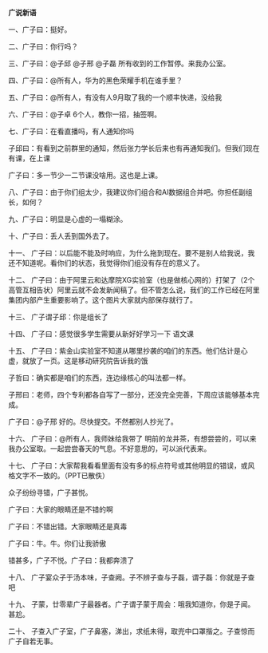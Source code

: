 **广说新语**

一、广子曰：挺好。

二、广子曰：你行吗？

三、广子曰：@子邱 @子邢 @子磊 所有收到的工作暂停。来我办公室。

四、广子曰：@所有人，华为的黑色荣耀手机在谁手里？

五、广子曰：@所有人，有没有人9月取了我的一个顺丰快递，没给我

六、广子曰：@子卓 6个人，教你一招，抽签啊。

七、广子曰：在看直播吗，有人通知你吗

子邱曰：有看到之前群里的通知，然后张力学长后来也有再通知我们。但我们现在有课，在上课

广子曰：多一节少一二节课没啥用。这也是上课。

八、广子曰：由于你们组太少，我建议你们组合和AI数据组合并吧。你担任副组长，如何？

九、广子曰：明显是心虚的一塌糊涂。

十、广子曰：丢人丢到国外去了。

十一、  广子曰：以后能不能及时响应，为什么拖到现在。要不是别人给我说，我还不知道呢。看你们的状态，我觉得你们组没有存在的意义了。

十二、  广子曰：由于阿里云和达摩院XG实验室（也是做核心网的）打架了（2个高管互相告状）阿里云就不会发新闻稿了。但不管怎么说，我们的工作已经在阿里集团内部产生重要影响了。这个图片大家就内部保存就行了。

十三、  广子谓子邱：你是组长了

十四、  广子曰：感觉很多学生需要从新好好学习一下 语文课

十五、  广子曰：紫金山实验室不知道从哪里抄袭的咱们的东西。他们估计是心虚，就放了一页。这是移动研究院告诉我的饿

子哲曰：确实都是咱们的东西，连边缘核心的叫法都一样。

子邢曰：老师，四个专利都各自写了一部分，还没完全完善，下周应该能够基本完成。

广子曰：@子邢 好的。尽快提交。不然都别人抄光了。

十六、  广子曰：@所有人，我师妹给我带了 明前的龙井茶，有想尝尝的，可以来我办公室取。一起尝尝春天的气息。不好意思的，可以派代表来。

十七、  广子曰：大家帮我看看里面有没有多的标点符号或其他明显的错误，或风格文字不一致的。（PPT已散佚）

众子纷纷寻错，广子甚悦。

广子曰：大家的眼睛还是不错的啊

广子曰：不错出错。大家眼睛还是真毒

广子曰：牛。牛。你们让我骄傲

错甚多，广子不悦。广子曰：我都奔溃了

十八、	广子宴众子于汤本味，子查阙。子不辨子查与子磊，谓子磊：你就是子查吧

十九、	子蒙，廿零辈广子最器者。广子谓子蒙于周会：哦我知道你，你是子闻。甚尬。

二十、 子查入广子室，广子鼻塞，涕出，求纸未得，取兜中口罩揩之。子查惊而广子自若无事。
